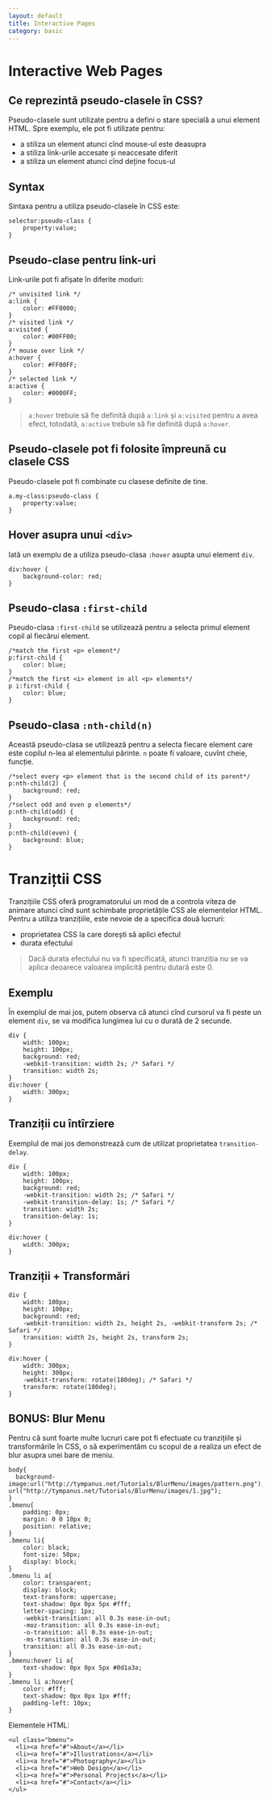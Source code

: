 ```yaml
---
layout: default
title: Interactive Pages
category: basic
---
```


# Interactive Web Pages

## Ce reprezintă pseudo-clasele în CSS?

Pseudo-clasele sunt utilizate pentru a defini o stare specială a unui element HTML. Spre exemplu, ele pot fi utilizate pentru:

 - a stiliza un element atunci cînd mouse-ul este deasupra
 - a stiliza link-urile accesate și neaccesate diferit
 - a stiliza un element atunci cînd deține focus-ul

## Syntax
Sintaxa pentru a utiliza pseudo-clasele în CSS este:

```
selector:pseudo-class {
    property:value;
}
```

## Pseudo-clase pentru link-uri
Link-urile pot fi afișate în diferite moduri:

```
/* unvisited link */
a:link {
    color: #FF0000;
}
/* visited link */
a:visited {
    color: #00FF00;
}
/* mouse over link */
a:hover {
    color: #FF00FF;
}
/* selected link */
a:active {
    color: #0000FF;
}
```

>`a:hover` trebuie să fie definită după `a:link` și `a:visited` pentru a avea efect, totodată, `a:active` trebuie să fie definită după `a:hover`.

## Pseudo-clasele pot fi folosite împreună cu clasele CSS
Pseudo-clasele pot fi combinate cu clasese definite de tine.

```
a.my-class:pseudo-class {
    property:value;
}
```

## Hover asupra unui `<div>`
Iată un exemplu de a utiliza pseudo-clasa `:hover` asupta unui element `div`.

```
div:hover {
    background-color: red;
}
```

## Pseudo-clasa `:first-child`
Pseudo-clasa `:first-child` se utilizează pentru a selecta primul element copil al fiecărui element.

```
/*match the first <p> element*/
p:first-child {
    color: blue;
}
/*match the first <i> element in all <p> elements*/
p i:first-child {
    color: blue;
}
```

## Pseudo-clasa `:nth-child(n)`
Această pseudo-clasa se utilizează pentru a selecta fiecare element care este copilul n-lea al elementului părinte. `n` poate fi valoare, cuvînt cheie, funcție.

```
/*select every <p> element that is the second child of its parent*/
p:nth-child(2) {
    background: red;
}
/*select odd and even p elements*/
p:nth-child(odd) {
    background: red;
}
p:nth-child(even) {
    background: blue;
}
```

# Tranzițtii CSS
Tranzițiile CSS oferă programatorului un mod de a controla viteza de animare atunci cînd sunt schimbate proprietățile CSS ale elementelor HTML.
Pentru a utiliza tranzițiile, este nevoie de a specifica două lucruri:

 - proprietatea CSS la care dorești să aplici efectul
 - durata efectului

> Dacă durata efectului nu va fi specificată, atunci tranziția nu se va aplica deoarece valoarea implicită pentru dutară este 0.

## Exemplu
În exemplul de mai jos, putem observa că atunci cînd cursorul va fi peste un element `div`, se va modifica lungimea lui cu o durată de 2 secunde.

```
div {
    width: 100px;
    height: 100px;
    background: red;
    -webkit-transition: width 2s; /* Safari */
    transition: width 2s;
}
div:hover {
    width: 300px;
}
```

## Tranziții cu întîrziere
Exemplul de mai jos demonstrează cum de utilizat proprietatea `transition-delay`.

```
div {
    width: 100px;
    height: 100px;
    background: red;
    -webkit-transition: width 2s; /* Safari */
    -webkit-transition-delay: 1s; /* Safari */
    transition: width 2s;
    transition-delay: 1s;
}

div:hover {
    width: 300px;
}
```

## Tranziții + Transformări

```
div {
    width: 100px;
    height: 100px;
    background: red;
    -webkit-transition: width 2s, height 2s, -webkit-transform 2s; /* Safari */
    transition: width 2s, height 2s, transform 2s;
}

div:hover {
    width: 300px;
    height: 300px;
    -webkit-transform: rotate(180deg); /* Safari */
    transform: rotate(180deg);
}
```

## **BONUS:** Blur Menu
Pentru că sunt foarte multe lucruri care pot fi efectuate cu tranzițiile și transformările în CSS, o să experimentăm cu scopul de a realiza un efect de blur asupra unei bare de meniu.

```
body{
  background-image:url("http://tympanus.net/Tutorials/BlurMenu/images/pattern.png"), url("http://tympanus.net/Tutorials/BlurMenu/images/1.jpg");
}
.bmenu{
    padding: 0px;
    margin: 0 0 10px 0;
    position: relative;
}
.bmenu li{
    color: black;
    font-size: 50px;
    display: block;
}
.bmenu li a{
	color: transparent;
	display: block;
	text-transform: uppercase;
	text-shadow: 0px 0px 5px #fff;
	letter-spacing: 1px;
	-webkit-transition: all 0.3s ease-in-out;
	-moz-transition: all 0.3s ease-in-out;
	-o-transition: all 0.3s ease-in-out;
	-ms-transition: all 0.3s ease-in-out;
	transition: all 0.3s ease-in-out;
}
.bmenu:hover li a{
	text-shadow: 0px 0px 5px #0d1a3a;
}
.bmenu li a:hover{
	color: #fff;
	text-shadow: 0px 0px 1px #fff;
	padding-left: 10px;
}
```

Elementele HTML:

```
<ul class="bmenu">
  <li><a href="#">About</a></li>
  <li><a href="#">Illustrations</a></li>
  <li><a href="#">Photography</a></li>
  <li><a href="#">Web Design</a></li>
  <li><a href="#">Personal Projects</a></li>
  <li><a href="#">Contact</a></li>
</ul>
```
